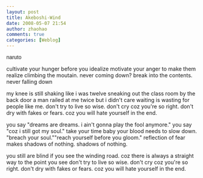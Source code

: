 ```yaml
---
layout: post
title: Akeboshi-Wind
date: 2008-05-07 21:54
author: zhaohao
comments: true
categories: [Weblog]
---
```

<span style="font-family:arial;">naruto

cultivate your hunger before you idealize
motivate your anger to make them realize
climbing the moutain. never coming down?
break into the contents. never falling down

my knee is still shaking like i was twelve
sneaking out the class room by the back door
a man railed at me twice but i didn't care
waiting is wasting for people like me.
don't try to live so wise.
don't cry coz you're so right.
don't dry with fakes or fears.
coz you will hate yourself in the end.

you say "dreams are dreams.
i ain't gonna play the fool anymore."
you say "coz i still got my soul."
take your time baby your blood needs to slow down.
"breach your soul.""reach yourself before you gloom."
reflection of fear makes shadows of nothing.
shadows of nothing.

you still are blind if you see the winding road.
coz there is always a straight way to the point you see
don't try to live so wise.
don't cry coz you're so right.
don't dry with fakes or fears.
coz you will hate yourself in the end. 
